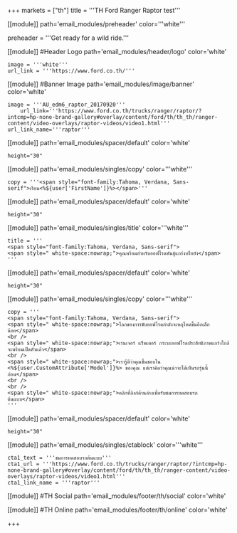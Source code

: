 +++
markets = ["th"]
title = '''TH Ford Ranger Raptor test'''

[[module]]
path='email_modules/preheader'
color='''white'''

preheader = '''Get ready for a wild ride.'''

[[module]] #Header Logo
path='email_modules/header/logo'
color='white'

	image = '''white'''
	url_link = '''https://www.ford.co.th/'''

[[module]] #Banner Image
path='email_modules/image/banner'
color='white'

	image = '''AU_edm6_raptor_20170920'''
		url_link='''https://www.ford.co.th/trucks/ranger/raptor/?intcmp=hp-none-brand-gallery#overlay/content/ford/th/th_th/ranger-content/video-overlays/raptor-videos/video1.html'''
	url_link_name='''raptor'''

[[module]]
path='email_modules/spacer/default'
color='white'

	height="30"
    
[[module]]
path='email_modules/singles/copy'
color='''white'''

	copy = '''<span style="font-family:Tahoma, Verdana, Sans-serif">เรียน<%${user['FirstName']}%></span>'''

[[module]]
path='email_modules/spacer/default'
color='white'

	height="30"
    
[[module]]
path='email_modules/singles/title'
color='''white'''

	title = '''
    <span style="font-family:Tahoma, Verdana, Sans-serif">
	<span style=" white-space:nowrap;">คุณพร้อมสำหรับออฟโรดพันธุ์แกร่งหรือยัง</span>
    '''

[[module]]
path='email_modules/spacer/default'
color='white'

	height="30"

[[module]]
path='email_modules/singles/copy'
color='''white'''

	copy = '''
    <span style="font-family:Tahoma, Verdana, Sans-serif">
	<span style=" white-space:nowrap;">โลกของการขับออฟโรดกำลังจะหฤโหดขึ้นอีกเล็กน้อย</span>
    <br />
    <span style=" white-space:nowrap;">เรนเจอร์ แร็พเตอร์ กระบะออฟโรดประสิทธิภาพแกร่งใกล้จะพร้อมเปิดตัวแล้ว</span>
    <br />
    <span style=" white-space:nowrap;">เรารู้ดีว่าคุณชื่นชอบใน <%${user.CustomAttribute['Model']}%> ของคุณ แต่เราคิดว่าคุณน่าจะได้เห็นรถรุ่นนี้ก่อน</span>
    <br />
    <br />
    <span style=" white-space:nowrap;">คลิกที่ลิงก์ด้านล่างเพื่อรับชมการทดสอบรถต้นแบบ</span>
    '''
    
[[module]]
path='email_modules/spacer/default'
color='white'

	height="30"
    
[[module]]
path='email_modules/singles/ctablock'
color='''white'''

	cta1_text = '''ชมการทดสอบรถต้นแบบ'''
	cta1_url = '''https://www.ford.co.th/trucks/ranger/raptor/?intcmp=hp-none-brand-gallery#overlay/content/ford/th/th_th/ranger-content/video-overlays/raptor-videos/video1.html'''
	cta1_link_name = '''raptor'''

[[module]] #TH Social
path='email_modules/footer/th/social'
color='white'

[[module]] #TH Online
path='email_modules/footer/th/online'
color='white'

+++